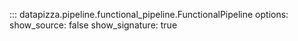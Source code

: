 

<!-- prettier-ignore -->
::: datapizza.pipeline.functional_pipeline.FunctionalPipeline
    options:
        show_source: false
        show_signature: true
